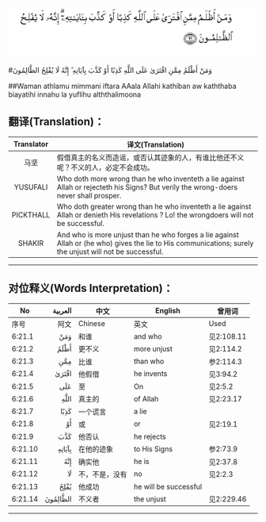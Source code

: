 ![006:021](images/006_021.gif)

#وَمَنْ أَظْلَمُ مِمَّنِ افْتَرَىٰ عَلَى اللَّهِ كَذِبًا أَوْ كَذَّبَ بِآيَاتِهِ ۗ إِنَّهُ لَا يُفْلِحُ الظَّالِمُونَ 

##Waman athlamu mimmani iftara AAala Allahi kathiban aw kaththaba biayatihi innahu la yuflihu alththalimoona 

## 翻译(Translation)：

| Translator | 译文(Translation)                                            |
| :--------: | ------------------------------------------------------------ |
|    马坚    | 假借真主的名义而造谣，或否认其迹象的人，有谁比他还不义呢？不义的人，必定不会成功。 |
|  YUSUFALI  | Who doth more wrong than he who inventeth a lie against Allah or rejecteth his Signs? But verily the wrong-doers never shall prosper. |
| PICKTHALL  | Who doth greater wrong than he who inventeth a lie against Allah or denieth His revelations ? Lo! the wrongdoers will not be successful. |
|   SHAKIR   | And who is more unjust than he who forges a lie against Allah or (he who) gives the lie to His communications; surely the unjust will not be successful. |

---

## 对位释义(Words Interpretation)：

| No   | العربية | 中文    | English | 曾用词 |
| ---- | ------: | ------- | ------- | ------ |
| 序号 |    阿文 | Chinese | 英文    | Used   |
| 6:21.1  | وَمَنْ      | 和谁           | and who               | 见2:108.11 |
| 6:21.2  | أَظْلَمُ     | 更不义         | more unjust           | 见2:114.2  |
| 6:21.3  | مِمَّنِ      | 比谁           | than who              | 参2:114.3  |
| 6:21.4  | افْتَرَىٰ    | 他假借         | he invents            | 见3:94.2   |
| 6:21.5  | عَلَى      | 至             | On                    | 见2:5.2    |
| 6:21.6  | اللَّهِ     | 真主的         | of Allah              | 见2:23.17  |
| 6:21.7  | كَذِبًا     | 一个谎言       | a lie                 |            |
| 6:21.8  | أَوْ       | 或             | or                    | 见2:19.1   |
| 6:21.9  | كَذَّبَ      | 他否认         | he rejects            |            |
| 6:21.10 | بِآيَاتِهِ   | 在他的迹象     | to His Signs          | 参2:73.9   |
| 6:21.11 | إِنَّهُ      | 确实他         | he is                 | 见2:37.8   |
| 6:21.12 | لَا       | 不，不是，没有 | no                    | 见2:2.3    |
| 6:21.13 | يُفْلِحُ     | 他成功         | he will be successful |            |
| 6:21.14 | الظَّالِمُونَ | 不义者         | the unjust            | 见2:229.46 |

---
